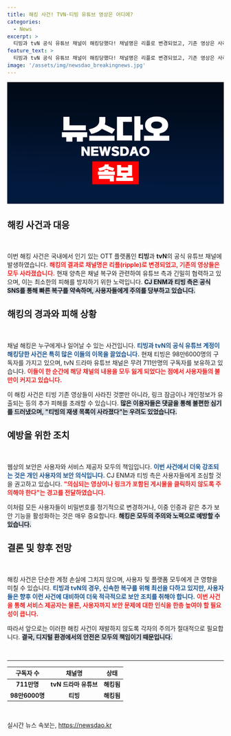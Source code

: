 ```yaml
---
title: 해킹 사건! TVN·티빙 유튜브 영상은 어디에?
categories:
  - News
excerpt: >
  티빙과 tvN 공식 유튜브 채널이 해킹당했다! 채널명은 리플로 변경되었고, 기존 영상은 사라져 유저들의 불만이 폭주 중.   속보: CJ ENM, 신속한 복구를 위해 총력 대응!
feature_text: >
  티빙과 tvN 공식 유튜브 채널이 해킹당했다! 채널명은 리플로 변경되었고, 기존 영상은 사라져 유저들의 불만이 폭주 중.   속보: CJ ENM, 신속한 복구를 위해 총력 대응!
image: '/assets/img/newsdao_breakingnews.jpg'
---
```


<p><img src="/assets/img/newsdao_breakingnews.jpg" alt="pcversion 속보" /></p>

<h2 data-ke-size="size26">해킹 사건과 대응</h2>

<p data-ke-size="size16">&nbsp;</p>

<p>이번 해킹 사건은 국내에서 인기 있는 OTT 플랫폼인 <b>티빙</b>과 <b>tvN</b>의 공식 유튜브 채널에 발생하였습니다. <b><span style="color: #ee2323;">해킹의 결과로 채널명은 리플(ripple)로 변경되었고, 기존의 영상들은 모두 사라졌습니다.</span></b> 현재 양측은 채널 복구와 관련하여 유튜브 측과 긴밀히 협력하고 있으며, 이는 최소한의 피해를 방지하기 위한 노력입니다. <b><span style="background-color: #21538527;">CJ ENM과 티빙 측은 공식 SNS를 통해 빠른 복구를 약속하며, 사용자들에게 주의를 당부하고 있습니다.</span></b> </p>

<h2 data-ke-size="size26">해킹의 경과와 피해 상황</h2>

<p data-ke-size="size16">&nbsp;</p>

<p>채널 해킹은 누구에게나 일어날 수 있는 사건입니다. <b><span style="color: #1a5490;">티빙과 tvN의 공식 유튜브 계정이 해킹당한 사건은 특히 많은 이들의 이목을 끌었습니다.</span></b> 현재 티빙은 98만6000명의 구독자를 가지고 있으며, tvN 드라마 유튜브 채널은 무려 711만명의 구독자를 보유하고 있습니다. <b><span style="color: #ee2323;">이들이 한 순간에 해당 채널의 내용을 모두 잃게 되었다는 점에서 사용자들의 불만이 커지고 있습니다.</span></b> </p>

<p>이 해킹 사건은 티빙 기존 영상들이 사라진 것뿐만 아니라, 링크 잠금이나 개인정보가 유출되는 등의 추가 피해를 초래할 수 있습니다. <b><span style="background-color: #21538527;">많은 이용자들은 댓글을 통해 불편한 심기를 드러냈으며, "티빙의 재생 목록이 사라졌다"는 우려도 있었습니다.</span></b> </p>

<h2 data-ke-size="size26">예방을 위한 조치</h2>

<p data-ke-size="size16">&nbsp;</p>

<p>웹상의 보안은 사용자와 서비스 제공자 모두의 책임입니다. <b><span style="color: #1a5490;">이번 사건에서 더욱 강조되는 것은 개인 사용자의 보안 의식입니다.</span></b> CJ ENM과 티빙 측은 사용자들에게 조심할 것을 권고하고 있습니다. <b><span style="color: #ee2323;">"의심되는 영상이나 링크가 포함된 게시물을 클릭하지 않도록 주의해야 한다"는 경고를 전달하였습니다.</span></b> </p>

<p>이처럼 모든 사용자들이 비밀번호를 정기적으로 변경하거나, 이중 인증과 같은 추가 보안 기능을 활성화하는 것은 매우 중요합니다. <b><span style="background-color: #21538527;">해킹은 모두의 주의와 노력으로 예방할 수 있습니다.</span></b> </p>

<h2 data-ke-size="size26">결론 및 향후 전망</h2>

<p data-ke-size="size16">&nbsp;</p>

<p>해킹 사건은 단순한 계정 손실에 그치지 않으며, 사용자 및 플랫폼 모두에게 큰 영향을 미칠 수 있습니다. <b><span style="color: #1a5490;">티빙과 tvN의 경우, 신속한 복구를 위해 최선을 다하고 있지만, 사용자들은 향후 이런 사건에 대비하여 더욱 적극적으로 보안 조치를 취해야 합니다.</span></b> <b><span style="color: #ee2323;">이번 사건을 통해 서비스 제공자는 물론, 사용자까지 보안 문제에 대한 인식을 한층 높여야 할 필요성이 큽니다.</span></b> </p>

<p>따라서 앞으로는 이러한 해킹 사건이 재발하지 않도록 각자의 주의가 절대적으로 필요합니다. <b><span style="background-color: #21538527;">결국, 디지털 환경에서의 안전은 모두의 책임이기 때문입니다.</span></b> </p>

<p data-ke-size="size16">&nbsp;</p>

<hr>

<table class="table table-bordered">
    <thead>
        <tr>
            <th scope="col" style="text-align: center;">구독자 수</th>
            <th scope="col" style="text-align: center;">채널명</th>
            <th scope="col" style="text-align: center;">상태</th>
        </tr>
    </thead>
    <tbody>
        <tr>
            <td style="text-align: center; height: 17px;"><b>711만명</b></td>
            <td style="text-align: center; height: 17px;"><b>tvN 드라마 유튜브</b></td>
            <td style="text-align: center; height: 17px;"><b>해킹됨</b></td>
        </tr>
        <tr>
            <td style="text-align: center; height: 17px;"><b>98만6000명</b></td>
            <td style="text-align: center; height: 17px;"><b>티빙</b></td>
            <td style="text-align: center; height: 17px;"><b>해킹됨</b></td>
        </tr>
    </tbody>
</table>

<p data-ke-size="size16">&nbsp;</p>
실시간 뉴스 속보는, <a href="https://newsdao.kr" rel="dofollow">https://newsdao.kr</a>


